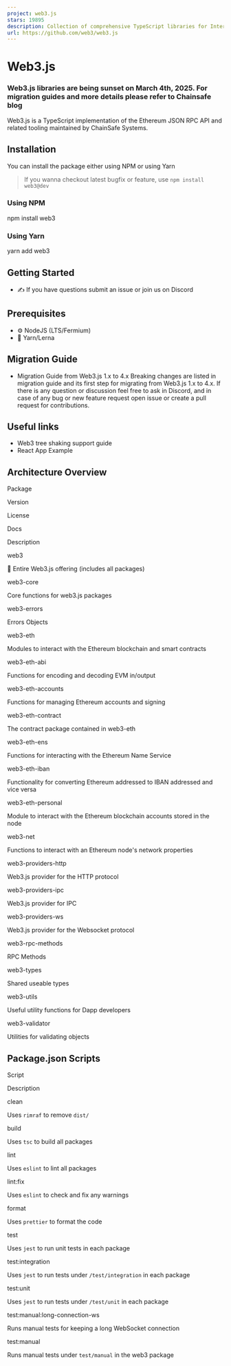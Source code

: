 ```yaml
---
project: web3.js
stars: 19895
description: Collection of comprehensive TypeScript libraries for Interaction with the Ethereum JSON RPC API and utility functions.
url: https://github.com/web3/web3.js
---
```


Web3.js
=======

### Web3.js libraries are being sunset on March 4th, 2025. For migration guides and more details please refer to Chainsafe blog

Web3.js is a TypeScript implementation of the Ethereum JSON RPC API and related tooling maintained by ChainSafe Systems.

Installation
------------

You can install the package either using NPM or using Yarn

> If you wanna checkout latest bugfix or feature, use `npm install web3@dev`

### Using NPM

npm install web3

### Using Yarn

yarn add web3

Getting Started
---------------

-   ✍️ If you have questions submit an issue or join us on Discord

Prerequisites
-------------

-   ⚙️ NodeJS (LTS/Fermium)
-   🧰 Yarn/Lerna

Migration Guide
---------------

-   Migration Guide from Web3.js 1.x to 4.x Breaking changes are listed in migration guide and its first step for migrating from Web3.js 1.x to 4.x. If there is any question or discussion feel free to ask in Discord, and in case of any bug or new feature request open issue or create a pull request for contributions.

Useful links
------------

-   Web3 tree shaking support guide
-   React App Example

Architecture Overview
---------------------

Package

Version

License

Docs

Description

web3

🚨 Entire Web3.js offering (includes all packages)

web3-core

Core functions for web3.js packages

web3-errors

Errors Objects

web3-eth

Modules to interact with the Ethereum blockchain and smart contracts

web3-eth-abi

Functions for encoding and decoding EVM in/output

web3-eth-accounts

Functions for managing Ethereum accounts and signing

web3-eth-contract

The contract package contained in web3-eth

web3-eth-ens

Functions for interacting with the Ethereum Name Service

web3-eth-iban

Functionality for converting Ethereum addressed to IBAN addressed and vice versa

web3-eth-personal

Module to interact with the Ethereum blockchain accounts stored in the node

web3-net

Functions to interact with an Ethereum node's network properties

web3-providers-http

Web3.js provider for the HTTP protocol

web3-providers-ipc

Web3.js provider for IPC

web3-providers-ws

Web3.js provider for the Websocket protocol

web3-rpc-methods

RPC Methods

web3-types

Shared useable types

web3-utils

Useful utility functions for Dapp developers

web3-validator

Utilities for validating objects

Package.json Scripts
--------------------

Script

Description

clean

Uses `rimraf` to remove `dist/`

build

Uses `tsc` to build all packages

lint

Uses `eslint` to lint all packages

lint:fix

Uses `eslint` to check and fix any warnings

format

Uses `prettier` to format the code

test

Uses `jest` to run unit tests in each package

test:integration

Uses `jest` to run tests under `/test/integration` in each package

test:unit

Uses `jest` to run tests under `/test/unit` in each package

test:manual:long-connection-ws

Runs manual tests for keeping a long WebSocket connection

test:manual

Runs manual tests under `test/manual` in the web3 package
